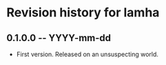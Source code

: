 # Revision history for lamha

## 0.1.0.0 -- YYYY-mm-dd

* First version. Released on an unsuspecting world.
